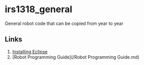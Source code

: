 # irs1318_general

General robot code that can be copied from year to year

## Links
1. [Installing Eclipse](https://wpilib.screenstepslive.com/s/currentCS/m/java/l/599681-installing-eclipse-c-java)
2. [Robot Programming Guide](/Robot Programming Guide.md)
